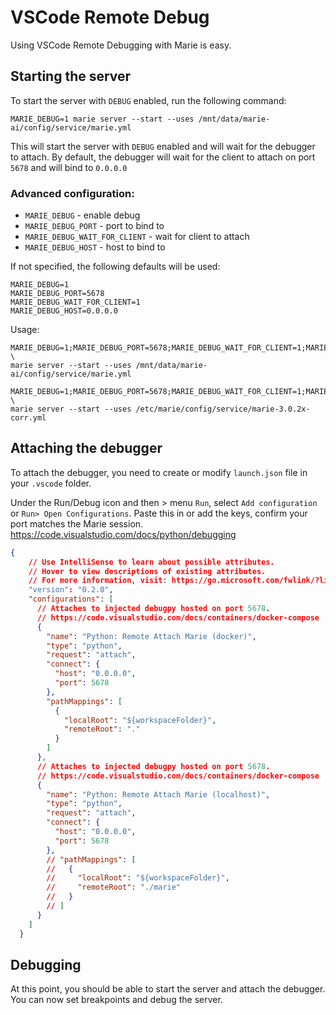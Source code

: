 # VSCode Remote Debug

Using VSCode Remote Debugging with Marie is easy.

## Starting the server

To start the server with `DEBUG` enabled, run the following command:

```shell
MARIE_DEBUG=1 marie server --start --uses /mnt/data/marie-ai/config/service/marie.yml 
```
This will start the server with `DEBUG` enabled and will wait for the debugger to attach.
By default, the debugger will wait for the client to attach on port `5678` and will bind to `0.0.0.0`

###  Advanced configuration:

* `MARIE_DEBUG` - enable debug
* `MARIE_DEBUG_PORT` - port to bind to
* `MARIE_DEBUG_WAIT_FOR_CLIENT` - wait for client to attach
* `MARIE_DEBUG_HOST` - host to bind to

If not specified, the following defaults will be used:

```shell
MARIE_DEBUG=1
MARIE_DEBUG_PORT=5678
MARIE_DEBUG_WAIT_FOR_CLIENT=1
MARIE_DEBUG_HOST=0.0.0.0
```

Usage:
```shell
MARIE_DEBUG=1;MARIE_DEBUG_PORT=5678;MARIE_DEBUG_WAIT_FOR_CLIENT=1;MARIE_DEBUG_HOST=0.0.0.0 \
marie server --start --uses /mnt/data/marie-ai/config/service/marie.yml 
```

```shell
MARIE_DEBUG=1;MARIE_DEBUG_PORT=5678;MARIE_DEBUG_WAIT_FOR_CLIENT=1;MARIE_DEBUG_HOST=0.0.0.0 \
marie server --start --uses /etc/marie/config/service/marie-3.0.2x-corr.yml
```

## Attaching the debugger

To attach the debugger, you need to create or modify `launch.json` file in your `.vscode` folder.

Under the Run/Debug icon and then > menu `Run`, select `Add configuration` or `Run> Open Configurations`. 
Paste this in or add the keys, confirm your port matches the Marie session. https://code.visualstudio.com/docs/python/debugging

```json
{
    // Use IntelliSense to learn about possible attributes.
    // Hover to view descriptions of existing attributes.
    // For more information, visit: https://go.microsoft.com/fwlink/?linkid=830387
    "version": "0.2.0",
    "configurations": [
      // Attaches to injected debugpy hosted on port 5678.
      // https://code.visualstudio.com/docs/containers/docker-compose
      {
        "name": "Python: Remote Attach Marie (docker)",
        "type": "python",
        "request": "attach",
        "connect": {
          "host": "0.0.0.0",
          "port": 5678
        },
        "pathMappings": [
          {
            "localRoot": "${workspaceFolder}",
            "remoteRoot": "."
          }
        ]
      },
      // Attaches to injected debugpy hosted on port 5678.
      // https://code.visualstudio.com/docs/containers/docker-compose
      {
        "name": "Python: Remote Attach Marie (localhost)",
        "type": "python",
        "request": "attach",
        "connect": {
          "host": "0.0.0.0",
          "port": 5678
        },
        // "pathMappings": [
        //   {
        //     "localRoot": "${workspaceFolder}",
        //     "remoteRoot": "./marie"
        //   }
        // ]
      }
    ]
  }
```

## Debugging
At this point, you should be able to start the server and attach the debugger.
You can now set breakpoints and debug the server.

